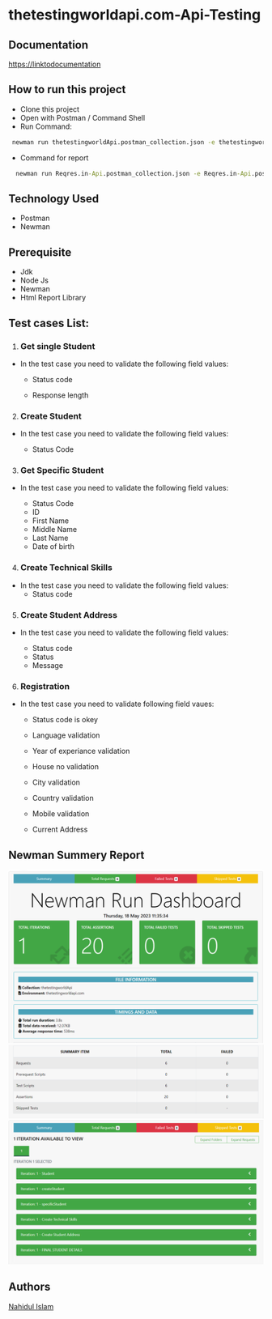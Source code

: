 
# thetestingworldapi.com-Api-Testing


## Documentation
[https://linktodocumentation](https://documenter.getpostman.com/view/26949822/2s93m1aQDV)


## How to run this project

- Clone this project
- Open with Postman / Command Shell
- Run Command:

```cmd
 newman run thetestingworldApi.postman_collection.json -e thetestingworldapi.com.postman_environment.json
```
- Command for report
```cmd
  newman run Reqres.in-Api.postman_collection.json -e Reqres.in-Api.postman_environment.json -r cli,htmlextra
```


## Technology Used
- Postman
- Newman

## Prerequisite
- Jdk
- Node Js
- Newman
- Html Report Library
## Test cases List:
1. ### Get single Student
  - In the test case    you need to validate the following field values:
    - Status code 
   
    - Response length

2. ### Create Student
* In the test case you need to validate the following field values:

    -  Status Code
   
3. ### Get Specific Student  
* In the test case you need to validate the following field values:

    - Status Code
    - ID
    - First Name
    - Middle Name 
    - Last Name
    - Date of birth

4. ### Create Technical Skills

* In the test case you need to validate the following field values:
    - Status code


5. ### Create Student Address
  * In the test case you need to validate the following field values:

    - Status code
    - Status
    - Message


6. ### Registration
* In the test  case you need to validate following field vaues:
    - Status code is okey

    - Language validation

    - Year of experiance validation

    - House no validation

    - City validation

    - Country validation

    - Mobile validation

    - Current Address


## Newman Summery Report
![Report](https://github.com/Nahid-IIT/thetestingworldapi.com-Api-Testing/blob/main/images/1.PNG)
![report](https://github.com/Nahid-IIT/thetestingworldapi.com-Api-Testing/blob/main/images/2.PNG)
![report](https://github.com/Nahid-IIT/thetestingworldapi.com-Api-Testing/blob/main/images/3.PNG)
## Authors
[Nahidul Islam](https://github.com/Nahid-IIT)


